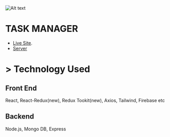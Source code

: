 
<img src="https://i.ibb.co/Bzm0FQ8/Capturfsdfsdfdsfe.jpg" alt="Alt text" title="Optional title">


# TASK MANAGER

- [Live Site](https://task-manager-v2-81bdb.web.app/).
- [Server](https://github.com/itsmiraz/task_manager_v2_server)


# > Technology Used

## Front End
React, React-Redux(new), Redux Tookit(new), Axios, Tailwind, Firebase etc

## Backend
Node.js, Mongo DB, Express

